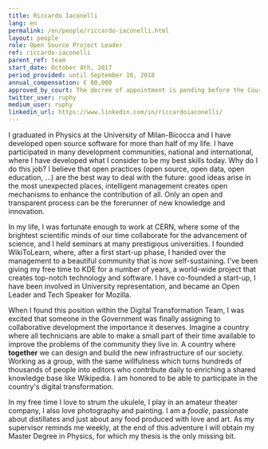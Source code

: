 ```yaml
---
title: Riccardo Iaconelli
lang: en
permalink: /en/people/riccardo-iaconelli.html
layout: people
role: Open Source Project Leader
ref: riccardo-iaconelli
parent_ref: team
start_date: October 4th, 2017
period_provided: until September 16, 2018
annual_compensation: € 80,000
approved_by_court: The decree of appointment is pending before the Court of Auditors.
twitter_user: ruphy
medium_user: ruphy
linkedin_url: https://www.linkedin.com/in/riccardoiaconelli/
---
```


I graduated in Physics at the University of Milan-Bicocca and I have developed open source software for more than half of my life. I have participated in many development communities, national and international, where I have developed what I consider to be my best skills today. Why do I do this job? I believe that open practices (open source, open data, open education, ...) are the best way to deal with the future: good ideas arise in the most unexpected places, intelligent management creates open mechanisms to enhance the contribution of all. Only an open and transparent process can be the forerunner of new knowledge and innovation.

In my life, I was fortunate enough to work at CERN, where some of the brightest scientific minds of our time collaborate for the advancement of science, and I held seminars at many prestigious universities. I founded WikiToLearn, where, after a first start-up phase, I handed over the management to a beautiful community that is now self-sustaining. I've been giving my free time to KDE for a number of years, a world-wide project that creates top-notch technology and software. I have co-founded a start-up, I have been involved in University representation, and became an Open Leader and Tech Speaker for Mozilla.

When I found this position within the Digital Transformation Team, I was excited that someone in the Government was finally assigning to collaborative development the importance it deserves. Imagine a country where all technicians are able to make a small part of their time available to improve the problems of the community they live in. A country where **together** we can design and build the new infrastructure of our society. Working as a group, with the same willfulness which turns hundreds of thousands of people into editors who contribute daily to enriching a shared knowledge base like Wikipedia. I am honored to be able to participate in the country's digital transformation.

In my free time I love to strum the ukulele, I play in an amateur theater company, I also love photography and painting. I am a _foodie_, passionate about distillates and just about any food produced with love and art. As my supervisor reminds me weekly, at the end of this adventure I will obtain my Master Degree in Physics, for which my thesis is the only missing bit.
